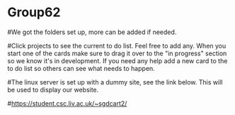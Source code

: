 # Group62

#We got the folders set up, more can be added if needed.

#Click projects to see the current to do list. Feel free to add any. When you start one of the cards make sure to drag it over to the "in progress" section so we know it's in development. If you need any help add a new card to the to do list so others can see what needs to happen.

#The linux server is set up with a dummy site, see the link below. This will be used to display our website.

#https://student.csc.liv.ac.uk/~sgdcart2/
